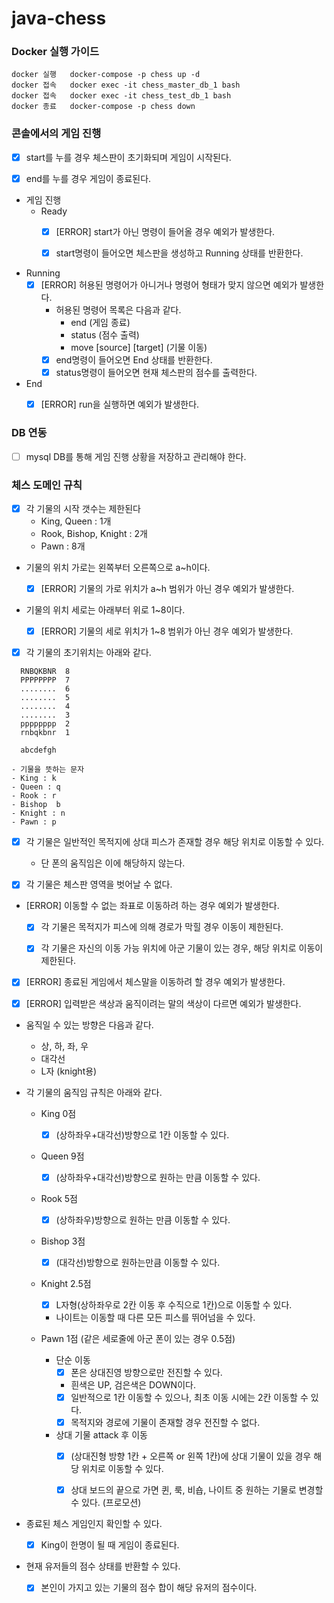 # java-chess

### Docker 실행 가이드

```
docker 실행   docker-compose -p chess up -d
docker 접속   docker exec -it chess_master_db_1 bash
docker 접속   docker exec -it chess_test_db_1 bash
docker 종료   docker-compose -p chess down
```

### 콘솔에서의 게임 진행

- [x] start를 누를 경우 체스판이 초기화되며 게임이 시작된다.
- [x] end를 누를 경우 게임이 종료된다.


- 게임 진행
  - Ready
    - [x] [ERROR] start가 아닌 명령이 들어올 경우 예외가 발생한다.
    - [x] start명령이 들어오면 체스판을 생성하고 Running 상태를 반환한다.


- Running
  - [x] [ERROR] 허용된 명령어가 아니거나 명령어 형태가 맞지 않으면 예외가 발생한다.
    - 허용된 명령어 목록은 다음과 같다.
      - end (게임 종료)
      - status (점수 출력)
      - move [source] [target] (기물 이동)
    - [x] end명령이 들어오면 End 상태를 반환한다.
    - [x] status명령이 들어오면 현재 체스판의 점수를 출력한다.

- End
  - [x] [ERROR] run을 실행하면 예외가 발생한다.


### DB 연동

- [ ] mysql DB를 통해 게임 진행 상황을 저장하고 관리해야 한다.


### 체스 도메인 규칙

- [x] 각 기물의 시작 갯수는 제한된다
  - King, Queen : 1개
  - Rook, Bishop, Knight : 2개
  - Pawn : 8개


- 기물의 위치 가로는 왼쪽부터 오른쪽으로 a~h이다.
  - [x] [ERROR] 기물의 가로 위치가 a~h 범위가 아닌 경우 예외가 발생한다.


- 기물의 위치 세로는 아래부터 위로 1~8이다.
  - [x] [ERROR] 기물의 세로 위치가 1~8 범위가 아닌 경우 예외가 발생한다.


- [x] 각 기물의 초기위치는 아래와 같다.
```
  RNBQKBNR  8
  PPPPPPPP  7
  ........  6
  ........  5
  ........  4
  ........  3
  pppppppp  2
  rnbqkbnr  1

  abcdefgh
```

```
- 기물을 뜻하는 문자
- King : k
- Queen : q
- Rook : r
- Bishop  b
- Knight : n
- Pawn : p
```


- [x] 각 기물은 일반적인 목적지에 상대 피스가 존재할 경우 해당 위치로 이동할 수 있다.
  - 단 폰의 움직임은 이에 해당하지 않는다.


- [x] 각 기물은 체스판 영역을 벗어날 수 없다.


- [ERROR] 이동할 수 없는 좌표로 이동하려 하는 경우 예외가 발생한다.
  - [x] 각 기물은 목적지가 피스에 의해 경로가 막힐 경우 이동이 제한된다.
  - [x] 각 기물은 자신의 이동 가능 위치에 아군 기물이 있는 경우, 해당 위치로 이동이 제한된다.


- [x] [ERROR] 종료된 게임에서 체스말을 이동하려 할 경우 예외가 발생한다.
- [x] [ERROR] 입력받은 색상과 움직이려는 말의 색상이 다르면 예외가 발생한다.


- 움직일 수 있는 방향은 다음과 같다.
  - 상, 하, 좌, 우
  - 대각선
  - L자 (knight용)


- 각 기물의 움직임 규칙은 아래와 같다.
  - King 0점
    - [x] (상하좌우+대각선)방향으로 1칸 이동할 수 있다.
  - Queen 9점
    - [x] (상하좌우+대각선)방향으로 원하는 만큼 이동할 수 있다.
  - Rook 5점
    - [x] (상하좌우)방향으로 원하는 만큼 이동할 수 있다.
  - Bishop 3점
    - [x] (대각선)방향으로 원하는만큼 이동할 수 있다.
  - Knight 2.5점
    - [x] L자형(상하좌우로 2칸 이동 후 수직으로 1칸)으로 이동할 수 있다.
    - 나이트는 이동할 때 다른 모든 피스를 뛰어넘을 수 있다.

  - Pawn 1점 (같은 세로줄에 아군 폰이 있는 경우 0.5점)
    - 단순 이동
      - [x] 폰은 상대진영 방향으로만 전진할 수 있다.
      - 흰색은 UP, 검은색은 DOWN이다.
      - [x] 일반적으로 1칸 이동할 수 있으나, 최초 이동 시에는 2칸 이동할 수 있다.
      - [x] 목적지와 경로에 기물이 존재할 경우 전진할 수 없다.

    - 상대 기물 attack 후 이동
      - [x] (상대진형 방향 1칸 + 오른쪽 or 왼쪽 1칸)에 상대 기물이 있을 경우 해당 위치로 이동할 수 있다.
      - [x] 상대 보드의 끝으로 가면 퀸, 룩, 비숍, 나이트 중 원하는 기물로 변경할 수 있다. (프로모션)


- 종료된 체스 게임인지 확인할 수 있다.
  - [x] King이 한명이 될 때 게임이 종료된다.


- 현재 유저들의 점수 상태를 반환할 수 있다.
  - [x] 본인이 가지고 있는 기물의 점수 합이 해당 유저의 점수이다.

